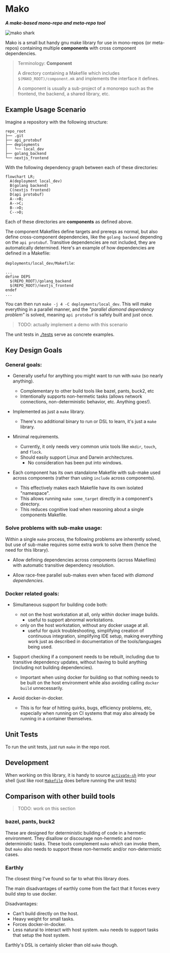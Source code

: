 
# Mako

***A make-based mono-repo and meta-repo tool***

![mako shark](https://upload.wikimedia.org/wikipedia/commons/6/69/Shortfin_mako_shark_%28Duane_Raver%29.png)

Mako is a small but handy gnu make library for use in mono-repos (or meta-repos)
containing multiple **components** with cross component dependencies.

> Terminology: **Component**
>
> A directory containing a Makefile which includes `$(MAKO_ROOT)/component.mk` and
> implements the interface it defines.
>
> A component is usually a sub-project of a monorepo such as the frontend, the backend, a
> shared library, etc.


## Example Usage Scenario

Imagine a repository with the following structure:
```
repo_root
├── .git
├── api_protobuf
├── deployments
│   └── local_dev
├── golang_backend
└── nextjs_frontend
```

With the following dependency graph between each of these directories:
```mermaid
flowchart LR;
  A(deployment local_dev)
  B(golang backend)
  C(nextjs frontend)
  D(api protobuf)
  A-->B;
  A-->C;
  B-->D;
  C-->D;
```

Each of these directories are **components** as defined above.

The component Makefiles define targets and prereqs as normal, but also define
cross-component dependencies, like the `golang backend` depending on the `api
protobuf`.  Transitive dependencies are not included, they are automatically
determined.  Here's an example of how dependencies are defined in a Makefile:

`deployments/local_dev/Makefile`:
```
...
define DEPS
  $(REPO_ROOT)/golang_backend
  $(REPO_ROOT)/nextjs_frontend
endef
...
```

You can then run `make -j 4 -C deployments/local_dev`.  This will make
everything in a parallel manner, and the *"parallel diamond dependency problem"*
is solved, meaning `api protobuf` is safely built and just once.

> TODO: actually implement a demo with this scenario

The unit tests in [./tests](./tests) serve as concrete examples.


## Key Design Goals

### General goals:

- Generally useful for anything you might want to run with `make` (so nearly
  anything).
  - Complementary to other build tools like bazel, pants, buck2, etc
  - Intentionally supports non-hermetic tasks (allows network connections,
    non-deterministic behavior, etc.  Anything goes!).

- Implemented as just a `make` library.
  - There's no additional binary to run or DSL to learn, it's just a `make`
    library.

- Minimal requirements.
  - Currently, it only needs very common unix tools like `mkdir`, `touch`, and
    `flock`.
  - Should easily support Linux and Darwin architectures.
    - No consideration has been put into windows.

- Each component has its own standalone Makefile with sub-make used across
  components (rather than using `include` across components).
  - This effectively makes each Makefile have its own isolated "namespace".
  - This allows running `make some_target` directly in a component's directory.
  - This reduces cognitive load when reasoning about a single components
    Makefile.

### Solve problems with sub-make usage:

Within a single `make` process, the following problems are inherently solved,
but use of sub-make requires some extra work to solve them (hence the need for
this library).

- Allow defining dependencies across components (across Makefiles) with
  automatic transitive dependency resolution.

- Allow race-free parallel sub-makes even when faced with *diamond
  dependencies*.

### Docker related goals:

- Simultaneous support for building code both:
  - not on the host workstation at all, only within docker image builds.
    - useful to support abnormal workstations.
  - only on the host workstation, without any docker usage at all.
    - useful for quick troubleshooting, simplifying creation of continuous
      integration, simplifying IDE setup, making everything work just as
      described in documentation of the tools/languages being used.

- Support checking if a component needs to be rebuilt, including due to
  transitive dependency updates, without having to build anything (including not
  building dependencies).
  - Important when using docker for building so that nothing needs to be built
    on the host environment while also avoiding calling `docker build`
    unnecessarily.

- Avoid docker-in-docker.
  - This is for fear of hitting quirks, bugs, efficiency problems, etc,
    especially when running on CI systems that may also already be running in a
    container themselves.


## Unit Tests

To run the unit tests, just run `make` in the repo root.


## Development

When working on this library, it is handy to source
[`activate-sh`](./activate-sh) into your shell (just like root [`Makefile`](./Makefile)
does before running the unit tests)

## Comparison with other build tools

> TODO: work on this section

### bazel, pants, buck2

These are designed for deterministic building of code in a hermetic environment.
They disallow or discourage non-hermetic and non-deterministic tasks.
These tools complement `mako` which can invoke them, but `mako` also needs to support
these non-hermetic and/or non-determistic cases.

### Earthly

The closest thing I've found so far to what this library does.

The main disadvantages of earthly come from the fact that it forces every build step to use docker.

Disadvantages:
- Can't build directly on the host.
- Heavy weight for small tasks.
- Forces docker-in-docker.
- Less natural to interact with host system.  `mako` needs to support tasks
  that setup the host system.

Earthly's DSL is certainly slicker than old `make` though.

